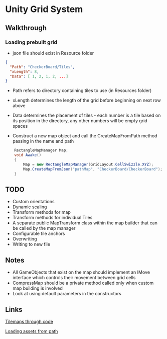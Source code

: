 # Unity Grid System
## Walkthrough
### Loading prebuilt grid
- json file should exist in Resource folder
```json
{
  "Path": "CheckerBoard/Tiles",
  "xLength": 8,
  "Data": [ 1, 2, 1, 2, ...]
}
```
- Path refers to directory containing tiles to use (in Resources folder)
- xLength determines the length of the grid before beginning on next row above
- Data determines the placement of tiles - each number is a tile based on its position in the directory, any other numbers will be empty grid spaces

- Construct a new map object and call the CreateMapFromPath method passing in the name and path
```cs
    RectangleMapManager Map;
    void Awake()
    {
        Map = new RectangleMapManager(GridLayout.CellSwizzle.XYZ);
        Map.CreateMapFromJson("pathMap", "CheckerBoard/CheckerBoard");
    }
```




## TODO

- Custom orientations
- Dynamic scaling
- Transform methods for map
- Transform methods for individual Tiles
- A separate public MapTransform class within the map builder that can be called by the map manager
- Configurable tile anchors
- Overwriting
- Writing to new file

## Notes

- All GameObjects that exist on the map should implement an IMove interface which controls their movement between grid cells
- CompressMap should be a private method called only when custom map building is involved
- Look at using default parameters in the constructors

## Links
[Tilemaps through code](https://medium.com/@pudding_entertainment/unity-how-to-create-2d-tilemap-programmatically-afb1f94ffce5)

[Loading assets from path](https://docs.unity3d.com/ScriptReference/AssetDatabase.LoadAssetAtPath.html)

